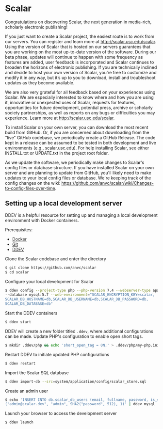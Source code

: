 Scalar
======

Congratulations on discovering Scalar, the next generation in media-rich, scholarly electronic publishing!

If you just want to create a Scalar project, the easiest route is to work from our servers.  You can register and learn more at http://scalar.usc.edu/scalar.  Using the version of Scalar that is hosted on our servers guarantees that you are working on the most up-to-date version of the software. During our beta phase, updates will continue to happen with some frequency as features are added, user feedback is incorporated and Scalar continues to broaden the horizons of electronic publishing. If you are technically inclined and decide to host your own version of Scalar, you’re free to customize and modify it in any way, but it’s up to you to download, install and troubleshoot updates as they become available.

We are also very grateful for all feedback based on your experiences using Scalar. We are especially interested to know where and how you are using it, innovative or unexpected uses of Scalar, requests for features, opportunities for future development, potential press, archive or scholarly society partnerships, as well as reports on any bugs or difficulties you may experience.
Learn more at http://scalar.usc.edu/scalar.

To install Scalar on your own server, you can download the most recent build from GitHub. Or, if you are concerned about downloading from the "live" GitHub codebase, we periodically create a GitHub Release. The code kept in a release can be assumed to be tested in both development and live environments (e.g., scalar.usc.edu).  For help installing Scalar, see either INSTALL.txt or UPDATE.txt in the project root folder.

As we update the software, we periodically make changes to Scalar's config files or database structure. If you have installed Scalar on your own server and are planning to update from GitHub, you'll likely need to make updates to your local config files or database. We're keeping track of the config changes on the wiki: https://github.com/anvc/scalar/wiki/Changes-to-config-files-over-time. 

## Setting up a local development server

DDEV is a helpful resource for setting up and managing a local development environment with Docker containers.

Prerequisites:
- [Docker](https://docs.docker.com/get-docker/)
- [Git](https://git-scm.com/book/en/v2/Getting-Started-Installing-Git)
- [DDEV](https://ddev.readthedocs.io/en/stable/users/install/ddev-installation/)

Clone the Scalar codebase and enter the directory
```bash
$ git clone https://github.com/anvc/scalar
$ cd scalar
```

Configure your local development for Scalar
```bash
$ ddev config --project-type php --php-version 7.4 --webserver-type apache-fpm 
--database mysql:5.7 --web-environment="SCALAR_ENCRYPTION_KEY=scalar,
SCALAR_DB_HOSTNAME=db,SCALAR_DB_USERNAME=db,SCALAR_DB_PASSWORD=db,
SCALAR_DB_DATABASE=db"
```

Start the DDEV containers
```bash
$ ddev start
```

DDEV will create a new folder titled `.ddev`, where additional configurations can be made. Update PHP's configuration to enable open short tags.
```bash
$ mkdir .ddev/php && echo 'short_open_tag = ON;' > .ddev/php/my-php.ini
```

Restart DDEV to initiate updated PHP configurations
```bash
$ ddev restart
```

Import the Scalar SQL database
```bash
$ ddev import-db --src=system/application/config/scalar_store.sql
```

Create an admin user
```bash
$ echo 'INSERT INTO db.scalar_db_users (email, fullname, password, is_super) VALUES
("admin@scalar.dev", "admin", SHA2("password", 512), 1)' | ddev mysql
```
Launch your browser to access the development server
```bash
$ ddev launch
```